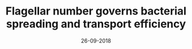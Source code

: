 ---
title: "Flagellar number governs bacterial spreading and transport efficiency"
collection: publications
permalink: /publication/26-09-2018-https://www.science.org/doi/abs/10.1126/sciadv.aar6425
date: 26-09-2018
venue: 'Science advances'
citation: 'Javad Najafi, M. Reza Shaebani, Thomas John, Florian Altegoer, Gert Bange, and Christian Wagner. Science advances 4, no. 9 (2018): eaar6425.'
---
